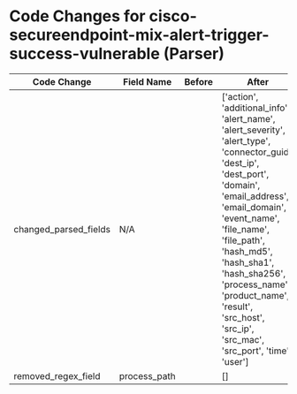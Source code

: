 # Code Changes for cisco-secureendpoint-mix-alert-trigger-success-vulnerable (Parser)

| Code Change | Field Name | Before | After |
|-------------|------------|--------|-------|
| changed_parsed_fields | N/A |  | ['action', 'additional_info', 'alert_name', 'alert_severity', 'alert_type', 'connector_guid', 'dest_ip', 'dest_port', 'domain', 'email_address', 'email_domain', 'event_name', 'file_name', 'file_path', 'hash_md5', 'hash_sha1', 'hash_sha256', 'process_name', 'product_name', 'result', 'src_host', 'src_ip', 'src_mac', 'src_port', 'time', 'user'] |
| removed_regex_field | process_path |  | [] |